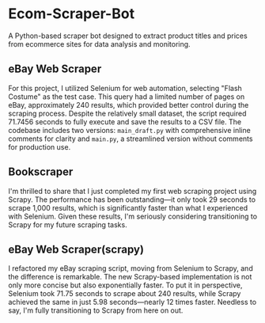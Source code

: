 # Ecom-Scraper-Bot
A Python-based scraper bot designed to extract product titles and prices from ecommerce sites for data analysis and monitoring.
## eBay Web Scraper
For this project, I utilized Selenium for web automation, selecting "Flash Costume" as the test case. This query had a limited number of pages on eBay, approximately 240 results, which provided better control during the scraping process. Despite the relatively small dataset, the script required 71.7456 seconds to fully execute and save the results to a CSV file. 
The codebase includes two versions: `main_draft.py` with comprehensive inline comments for clarity and `main.py`, a streamlined version without comments for production use.
## Bookscraper
I'm thrilled to share that I just completed my first web scraping project using Scrapy. The performance has been outstanding—it only took 29 seconds to scrape 1,000 results, which is significantly faster than what I experienced with Selenium. Given these results, I'm seriously considering transitioning to Scrapy for my future scraping tasks.
## eBay Web Scraper(scrapy)
I refactored my eBay scraping script, moving from Selenium to Scrapy, and the difference is remarkable. The new Scrapy-based implementation is not only more concise but also exponentially faster. To put it in perspective, Selenium took 71.75 seconds to scrape about 240 results, while Scrapy achieved the same in just 5.98 seconds—nearly 12 times faster. Needless to say, I'm fully transitioning to Scrapy from here on out.
